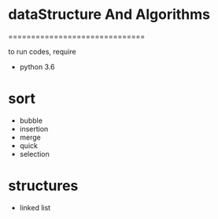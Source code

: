 # dataStructure And Algorithms
==============================

to run codes, require
* python 3.6

sort
====
* bubble
* insertion
* merge
* quick
* selection

structures
===============
* linked list